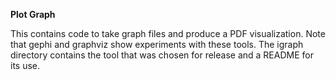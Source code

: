 **Plot Graph**

This contains code to take graph files and produce a PDF visualization.
Note that gephi and graphviz show experiments with these tools.
The igraph directory contains the tool that was chosen for release and a README for its use.